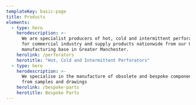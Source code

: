 ```yaml
---
templateKey: basic-page
title: Products
elements:
  - type: hero
    herodescription: >-
      We are specialist producers of hot, cold and intermittent perforators
      for commercial industry and supply products nationwide from our UK
      manufacturing base in Greater Manchester.
    herolink: /perforators
    herotitle: "Hot, Cold and Intermittent Perforators"
  - type: hero
    herodescription: >-
      We specialise in the manufacture of obsolete and bespoke components
      from samples and drawings
    herolink: /bespoke-parts
    herotitle: Bespoke Parts
---
```

